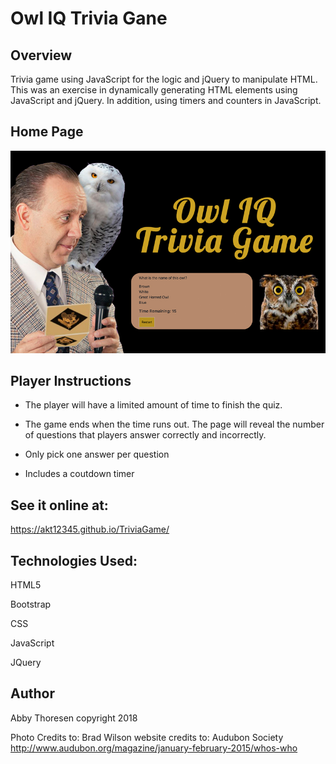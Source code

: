# Owl IQ Trivia Gane


## Overview
Trivia game using JavaScript for the logic and jQuery to manipulate HTML. This was an exercise in dynamically generating HTML elements using JavaScript and jQuery. In addition, using timers and counters in JavaScript.


## Home Page
<a href="index.jpg" target="_blank"><img src="index.jpg" alt="Home Page" style="max-width:100%;"></a>


## Player Instructions
* The player will have a limited amount of time to finish the quiz.

* The game ends when the time runs out. The page will reveal the number of questions that players answer correctly and incorrectly.

* Only pick one answer per question

* Includes a coutdown timer

## See it online at:
https://akt12345.github.io/TriviaGame/


## Technologies Used:
HTML5

Bootstrap

CSS

JavaScript

JQuery


## Author
Abby Thoresen copyright 2018


Photo Credits to: Brad Wilson
website credits to: Audubon Society http://www.audubon.org/magazine/january-february-2015/whos-who
